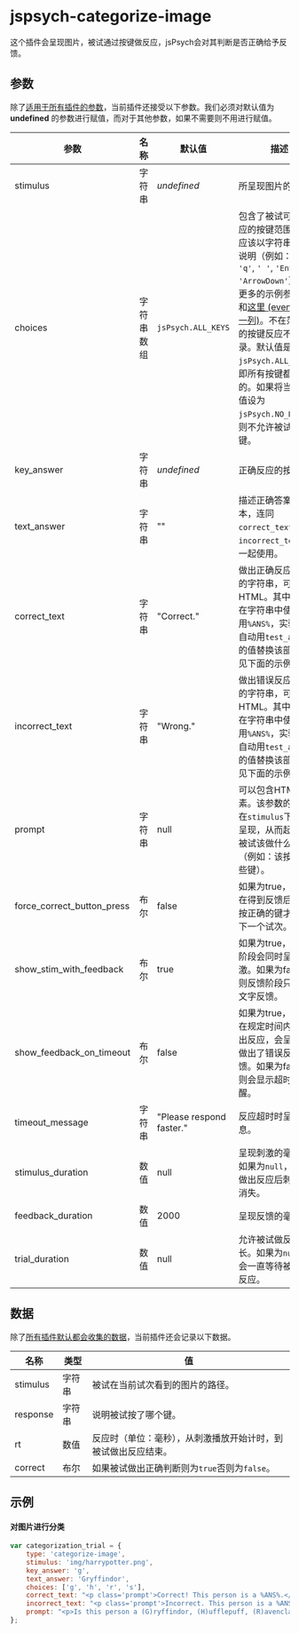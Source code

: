# jspsych-categorize-image

这个插件会呈现图片，被试通过按键做反应，jsPsych会对其判断是否正确给予反馈。

## 参数

除了[适用于所有插件的参数](/overview/plugins.html#parameters-available-in-all-plugins)，当前插件还接受以下参数。我们必须对默认值为 **undefined** 的参数进行赋值，而对于其他参数，如果不需要则不用进行赋值。

| 参数                       | 名称             | 默认值                   | 描述                                                         |
| -------------------------- | ---------------- | ------------------------ | ------------------------------------------------------------ |
| stimulus                   | 字符串       | *undefined*              | 所呈现图片的路径。                          |
| choices                        | 字符串数组 | `jsPsych.ALL_KEYS` | 包含了被试可以做反应的按键范围。按键应该以字符串的形式说明（例如：`'a'`, `'q'`, `' '`, `'Enter'`, `'ArrowDown'`）—— 更多的示例参见[这里](https://developer.mozilla.org/en-US/docs/Web/API/KeyboardEvent/key/Key_Values)和[这里 (event.key一列)](https://www.freecodecamp.org/news/javascript-keycode-list-keypress-event-key-codes/)。不在范围内的按键反应不会被记录。默认值是`jsPsych.ALL_KEYS`，即所有按键都是有效的。如果将当前参数值设为`jsPsych.NO_KEYS`，则不允许被试按任何键。 |
| key_answer                     | 字符串     | *undefined*        | 正确反应的按键名。                                           |
| text_answer                    | 字符串     | ""                 | 描述正确答案的文本，连同`correct_text`和`incorrect_text`参数一起使用。 |
| correct_text                   | 字符串     | "Correct."         | 做出正确反应时呈现的字符串，可以包含HTML。其中，可以在字符串中使用`%ANS%`，实验中会自动用`test_answer`的值替换该部分（详见下面的示例）。 |
| incorrect_text                 | 字符串     | "Wrong."           | 做出错误反应时呈现的字符串，可以包含HTML。其中，可以在字符串中使用`%ANS%`，实验中会自动用`test_answer`的值替换该部分（详见下面的示例）。 |
| prompt                     | 字符串           | null                     | 可以包含HTML元素。该参数的内容会在`stimulus`下面进行呈现，从而起到提示被试该做什么的作用（例如：该按哪个/些键）。 |
| force_correct_button_press | 布尔          | false                    | 如果为true，则被试在得到反馈后必须再按正确的键才能进行下一个试次。 |
| show_stim_with_feedback    | 布尔        | true                     | 如果为true，则反馈阶段会同时呈现刺激。如果为false，则反馈阶段只会呈现文字反馈。 |
| show_feedback_on_timeout   | 布尔        | false                    | 如果为true，若被试在规定时间内没有做出反应，会呈现被试做出了错误反应的反馈。如果为false，则会显示超时的提醒。 |
| timeout_message            | 字符串        | "Please respond faster." | 反应超时时呈现的消息。 |
| stimulus_duration          | 数值        | null                     | 呈现刺激的毫秒数。如果为`null`，则被试做出反应后刺激才会消失。 |
| feedback_duration          | 数值          | 2000                     | 呈现反馈的毫秒数。    |
| trial_duration             | 数值        | null                     | 允许被试做反应的时长。如果为`null`，则会一直等待被试做出反应。 |

## 数据

除了[所有插件默认都会收集的数据](/overview/plugins.html#data-collected-by-all-plugins)，当前插件还会记录以下数据。

| 名称     | 类型    | 值                                                           |
| -------- | ------- | ------------------------------------------------------------ |
| stimulus | 字符串  | 被试在当前试次看到的图片的路径。 |
| response | 字符串 | 说明被试按了哪个键。                                         |
| rt       | 数值   | 反应时（单位：毫秒），从刺激播放开始计时，到被试做出反应结束。 |
| correct  | 布尔   | 如果被试做出正确判断则为`true`否则为`false`。                |

## 示例

#### 对图片进行分类

```javascript
var categorization_trial = {
    type: 'categorize-image',
    stimulus: 'img/harrypotter.png',
    key_answer: 'g',
    text_answer: 'Gryffindor',
    choices: ['g', 'h', 'r', 's'],
    correct_text: "<p class='prompt'>Correct! This person is a %ANS%.</p>",
    incorrect_text: "<p class='prompt'>Incorrect. This person is a %ANS%.</p>",
    prompt: "<p>Is this person a (G)ryffindor, (H)ufflepuff, (R)avenclaw, or (S)lytherin?</p>"
};
```

